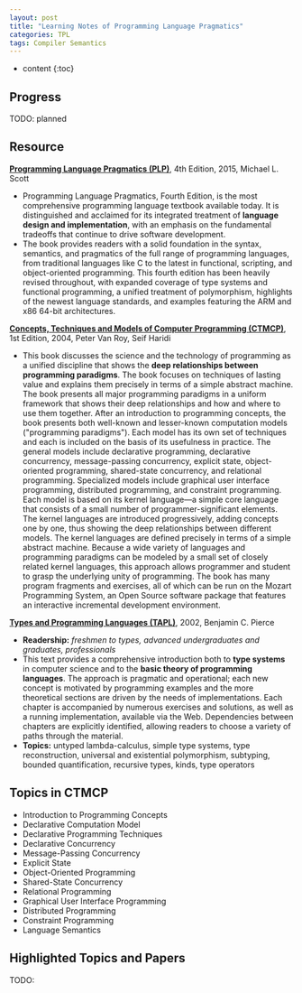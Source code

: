 ```yaml
---
layout: post
title: "Learning Notes of Programming Language Pragmatics"
categories: TPL
tags: Compiler Semantics
---
```


* content 
{:toc}

## Progress
TODO: planned

## Resource

[**Programming Language Pragmatics (PLP)**](https://www.amazon.com/Programming-Language-Pragmatics-Michael-Scott/dp/0124104096/ref=sr_1_1?keywords=Programming+Language+Pragmatics&qid=1555157026&s=books&sr=1-1), 4th Edition, 2015, Michael L. Scott

- Programming Language Pragmatics, Fourth Edition, is the most comprehensive programming language textbook available today. It is distinguished and acclaimed for its integrated treatment of **language design and implementation**, with an emphasis on the fundamental tradeoffs that continue to drive software development.
- The book provides readers with a solid foundation in the syntax, semantics, and pragmatics of the full range of programming languages, from traditional languages like C to the latest in functional, scripting, and object-oriented programming. This fourth edition has been heavily revised throughout, with expanded coverage of type systems and functional programming, a unified treatment of polymorphism, highlights of the newest language standards, and examples featuring the ARM and x86 64-bit architectures.

[**Concepts, Techniques and Models of Computer Programming (CTMCP)**](https://www.amazon.com/Concepts-Techniques-Models-Computer-Programming/dp/0262220695/ref=sr_1_1?keywords=Concepts%2C+Techniques+and+Models+of+Computer+Programming&qid=1555157112&s=books&sr=1-1), 1st Edition, 2004, Peter Van Roy, Seif Haridi

- This book discusses the science and the technology of programming as a unified discipline that shows the **deep relationships between programming paradigms**. The book focuses on techniques of lasting value and explains them precisely in terms of a simple abstract machine. The book presents all major programming paradigms in a uniform framework that shows their deep relationships and how and where to use them together. After an introduction to programming concepts, the book presents both well-known and lesser-known computation models ("programming paradigms"). Each model has its own set of techniques and each is included on the basis of its usefulness in practice. The general models include declarative programming, declarative concurrency, message-passing concurrency, explicit state, object-oriented programming, shared-state concurrency, and relational programming. Specialized models include graphical user interface programming, distributed programming, and constraint programming. Each model is based on its kernel language―a simple core language that consists of a small number of programmer-significant elements. The kernel languages are introduced progressively, adding concepts one by one, thus showing the deep relationships between different models. The kernel languages are defined precisely in terms of a simple abstract machine. Because a wide variety of languages and programming paradigms can be modeled by a small set of closely related kernel languages, this approach allows programmer and student to grasp the underlying unity of programming. The book has many program fragments and exercises, all of which can be run on the Mozart Programming System, an Open Source software package that features an interactive incremental development environment.


[**Types and Programming Languages (TAPL)**](https://www.amazon.com/Types-Programming-Languages-MIT-Press/dp/0262162091/ref=sr_1_1?keywords=Types+and+Programming+Languages&qid=1555161965&s=books&sr=1-1), 2002, Benjamin C. Pierce

- **Readership:** _freshmen to types, advanced undergraduates and graduates, professionals_
- This text provides a comprehensive introduction both to **type systems** in computer science and to the **basic theory of programming languages**. The approach is pragmatic and operational; each new concept is motivated by programming examples and the more theoretical sections are driven by the needs of implementations. Each chapter is accompanied by numerous exercises and solutions, as well as a running implementation, available via the Web. Dependencies between chapters are explicitly identified, allowing readers to choose a variety of paths through the material.
- **Topics:** untyped lambda-calculus, simple type systems, type reconstruction, universal and existential polymorphism, subtyping, bounded quantification, recursive types, kinds, type operators

## Topics in CTMCP

* Introduction to Programming Concepts
* Declarative Computation Model
* Declarative Programming Techniques
* Declarative Concurrency
* Message-Passing Concurrency
* Explicit State 
* Object-Oriented Programming 
* Shared-State Concurrency 
* Relational Programming 
* Graphical User Interface Programming
* Distributed Programming
* Constraint Programming 
* Language Semantics

## Highlighted Topics and Papers

TODO: 